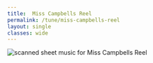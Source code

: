 ```yaml
---
title:  Miss Campbells Reel
permalink: /tune/miss-campbells-reel
layout: single
classes: wide
---
```


<img src="/tune/scan/miss-campbells-reel.jpg" alt="scanned sheet music for Miss Campbells Reel">

